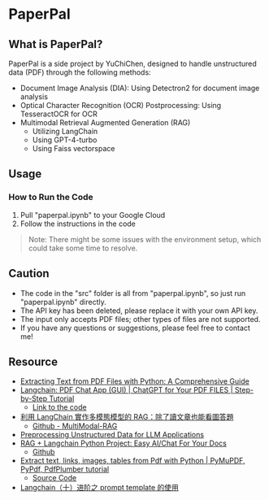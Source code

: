 # PaperPal
## What is PaperPal?
PaperPal is a side project by YuChiChen, designed to handle unstructured data (PDF) through the following methods:
- Document Image Analysis (DIA): Using Detectron2 for document image analysis
- Optical Character Recognition (OCR) Postprocessing: Using TesseractOCR for OCR
- Multimodal Retrieval Augmented Generation (RAG)
   - Utilizing LangChain
   - Using GPT-4-turbo
   - Using Faiss vectorspace

## Usage
### How to Run the Code
1. Pull "paperpal.ipynb" to your Google Cloud
2. Follow the instructions in the code
> Note: There might be some issues with the environment setup, which could take some time to resolve.

## Caution
- The code in the "src" folder is all from "paperpal.ipynb", so just run "paperpal.ipynb" directly.
- The API key has been deleted, please replace it with your own API key.
- The input only accepts PDF files; other types of files are not supported.
- If you have any questions or suggestions, please feel free to contact me!

## Resource
- [Extracting Text from PDF Files with Python: A Comprehensive Guide](https://towardsdatascience.com/extracting-text-from-pdf-files-with-python-a-comprehensive-guide-9fc4003d517)
- [Langchain: PDF Chat App (GUI) | ChatGPT for Your PDF FILES | Step-by-Step Tutorial](https://www.youtube.com/watch?v=RIWbalZ7sTo)
  - [Link to the code](https://pastebin.com/mcHG4cY4)
- [利用 LangChain 實作多模態模型的 RAG：除了讀文章也能看圖答題](https://edge.aif.tw/application-langchain-rag/)
  - [Github - MultiModal-RAG](https://github.com/Claire-Lin/MultiModal-RAG/blob/main/MultiModal_RAG_Swin.ipynb)
- [Preprocessing Unstructured Data for LLM Applications](https://hackmd.io/@YungHuiHsu/SkJUlPCeA)
- [RAG + Langchain Python Project: Easy AI/Chat For Your Docs](https://www.youtube.com/watch?v=tcqEUSNCn8I)
  - [Github](https://github.com/pixegami/langchain-rag-tutorial)
- [Extract text, links, images, tables from Pdf with Python | PyMuPDF, PyPdf, PdfPlumber tutorial](https://www.youtube.com/watch?v=G0PApj7YPBo&t=101s)
  - [Source Code](https://pythonology.eu/what-is-the-best-python-pdf-library/#google_vignette)
- [Langchain（十）进阶之 prompt template 的使用](https://juejin.cn/post/7233726845136224293)
